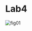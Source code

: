 # Lab4

![fig01](https://s3-eu-west-1.amazonaws.com/data-essential-rancher-primer-lab/lab4/fig01.png)